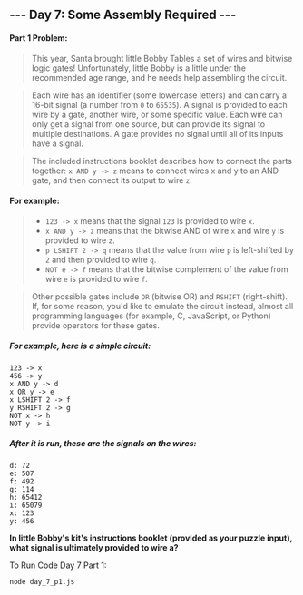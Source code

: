 ## --- Day 7: Some Assembly Required ---

#### Part 1 Problem:

> This year, Santa brought little Bobby Tables a set of wires and bitwise logic gates! Unfortunately, little Bobby is a little under the recommended age range, and he needs help assembling the circuit.

> Each wire has an identifier (some lowercase letters) and can carry a 16-bit signal (a number from `0` to `65535`). A signal is provided to each wire by a gate, another wire, or some specific value. Each wire can only get a signal from one source, but can provide its signal to multiple destinations. A gate provides no signal until all of its inputs have a signal.

> The included instructions booklet describes how to connect the parts together: `x AND y -> z` means to connect wires x and y to an AND gate, and then connect its output to wire `z`.

#### For example:

> - `123 -> x` means that the signal `123` is provided to wire `x`.
> - `x AND y -> z` means that the bitwise AND of wire `x` and wire `y` is provided to wire `z`.
> - `p LSHIFT 2 -> q` means that the value from wire `p` is left-shifted by `2` and then provided to wire `q`.
> - `NOT e -> f` means that the bitwise complement of the value from wire `e` is provided to wire `f`.

> Other possible gates include `OR` (bitwise OR) and `RSHIFT` (right-shift). If, for some reason, you'd like to emulate the circuit instead, almost all programming languages (for example, C, JavaScript, or Python) provide operators for these gates.

##### For example, here is a simple circuit:
```
123 -> x
456 -> y
x AND y -> d
x OR y -> e
x LSHIFT 2 -> f
y RSHIFT 2 -> g
NOT x -> h
NOT y -> i
```
##### After it is run, these are the signals on the wires:
```
d: 72
e: 507
f: 492
g: 114
h: 65412
i: 65079
x: 123
y: 456
```

**In little Bobby's kit's instructions booklet (provided as your puzzle input), what signal is ultimately provided to wire a?**

To Run Code Day 7 Part 1:
```
node day_7_p1.js
```
